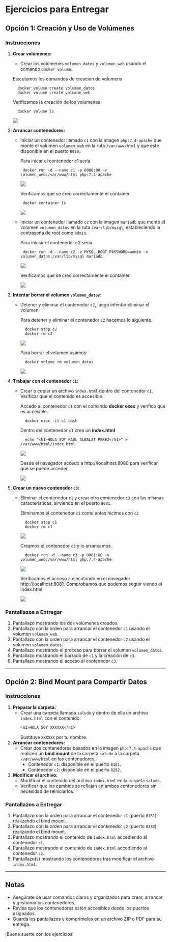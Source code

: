 # Ejercicios para Entregar

## Opción 1: Creación y Uso de Volúmenes

### **Instrucciones**
1. **Crear volúmenes:**
   - Crear los volúmenes `volumen_datos` y `volumen_web` usando el comando `docker volume`.

    Ejecutamos los comandos de creacion de volumens 
      ```
        docker volume create volumen_datos
        docker volume create volumne_web
      ```
    Verificamos la creación de los volumenes 

      ```
        docker volume ls

      ```

     ![](imagenes/imagenesACT3/imagen1.png) 



2. **Arrancar contenedores:**
   - Iniciar un contenedor llamado `c1` con la imagen `php:7.4-apache` que monte el volumen `volumen_web` en la ruta `/var/www/html` y que esté disponible en el puerto `8080`.

     Para inicar el contenedor c1 sería.
      ```
       docker run -d --name c1 -p 8080:80 -v columen_web:/var/www/html php:7.4-apache
      ```
     ![](imagenes/imagenesACT3/imagen2.png) 

     Verificamos que se creo correctamente el container.
      ```
       docker container ls
      ```
     ![](imagenes/imagenesACT3/imagen3.png)



   - Iniciar un contenedor llamado `c2` con la imagen `mariadb` que monte el volumen `volumen_datos` en la ruta `/var/lib/mysql`, estableciendo la contraseña de root como `admin`.

     Para iniciar el contenedor c2 sería.
      ```
       docker run -d --name c2 -e MYSQL_ROOT_PASSWORD=admin -v volumen_datos:/var/lib/mysql mariadb
      ```
     ![](imagenes/imagenesACT3/imagen4.png)

     Verificamos que se creo correctamente el container.

     ![](imagenes/imagenesACT3/imagen5.png)





3. **Intentar borrar el volumen `volumen_datos`:**
   - Detener y eliminar el contenedor `c2`, luego intentar eliminar el volumen.

     Para detener y eliminar el contenedor `c2` hacemos lo siguiente.
       ```
         docker stop c2
         docker rm c2
       ```
     ![](imagenes/imagenesACT3/imagen6.png)  

     Para borrar el volumen usamos:
       
       ```
         docker volume rm volumen_datos
       ``` 
     ![](imagenes/imagenesACT3/imagen7.png)


4. **Trabajar con el contenedor `c1`:**
   - Crear o copiar un archivo `index.html` dentro del contenedor `c1`. Verificar que el contenido es accesible.
     
      Accedo al contenedor `c1` con el comando **docker exec** y verifico que es accesible.

       ```
         docker exec -it c1 bash
       ``` 

      Dentro del contenedor `c1` creo un **index.html**
       ```
         echo "<h1>HOLA SOY RAUL ALBALAT PEREZ</h1>" > /var/www/html/index.html
       ``` 

        ![](imagenes/imagenesACT3/imagen8.png)

      Desde el navegador accedo a http://localhost:8080 para verificar que se puede acceder.

        ![](imagenes/imagenesACT3/imagen9.png)


        
5. **Crear un nuevo contenedor `c3`:**
   - Eliminar el contenedor `c1` y crear otro contenedor `c3` con las mismas características, sirviendo en el puerto `8081`.
    
     Eliminamos el contenedor  `c1` como antes hicimos con `c2` 

       ```
         docker stop c1
         docker rm c1
       ```
      ![](imagenes/imagenesACT3/imagen10.png)

     Creamos el contenedor `c3` y lo arrancamos.

       ```
         docker run -d --name c3 -p 8081:80 -v volumen_web:/var/www/html php:7.4-apache
       ```
       ![](imagenes/imagenesACT3/imagen11.png)


     Verificamos el acceso a ejecutando en el navegador http://localhost:8081. Comprobamos que podemos seguir viendo el index.html
         
       ![](imagenes/imagenesACT3/imagen12.png)   

### **Pantallazos a Entregar**
1. Pantallazo mostrando los dos volúmenes creados.
2. Pantallazo con la orden para arrancar el contenedor `c1` usando el volumen `volumen_web`.
3. Pantallazo con la orden para arrancar el contenedor `c2` usando el volumen `volumen_datos`.
4. Pantallazo mostrando el proceso para borrar el volumen `volumen_datos`.
5. Pantallazo mostrando el borrado de `c1` y la creación de `c3`.
6. Pantallazo mostrando el acceso al contenedor `c3`.

---

## Opción 2: Bind Mount para Compartir Datos

### **Instrucciones**
1. **Preparar la carpeta:**
   - Crear una carpeta llamada `saludo` y dentro de ella un archivo `index.html` con el contenido:
     ```html
     <h1>HOLA SOY XXXXXX</h1>
     ```
     Sustituye `XXXXXX` por tu nombre.
2. **Arrancar contenedores:**
   - Crear dos contenedores basados en la imagen `php:7.4-apache` que realicen un **bind mount** de la carpeta `saludo` a la carpeta `/var/www/html` en los contenedores.
     - Contenedor `c1`: disponible en el puerto `8181`.
     - Contenedor `c2`: disponible en el puerto `8282`.
3. **Modificar el archivo:**
   - Modificar el contenido del archivo `index.html` en la carpeta `saludo`.
   - Verificar que los cambios se reflejan en ambos contenedores sin necesidad de reiniciarlos.

### **Pantallazos a Entregar**
1. Pantallazo con la orden para arrancar el contenedor `c1` (puerto `8181`) realizando el bind mount.
2. Pantallazo con la orden para arrancar el contenedor `c2` (puerto `8282`) realizando el bind mount.
3. Pantallazo mostrando el contenido de `index.html` accediendo al contenedor `c1`.
4. Pantallazo mostrando el contenido de `index.html` accediendo al contenedor `c2`.
5. Pantallazo(s) mostrando los contenedores tras modificar el archivo `index.html`.

---

## Notas

- Asegúrate de usar comandos claros y organizados para crear, arrancar y gestionar los contenedores.
- Revisa que los contenedores estén accesibles desde los puertos asignados.
- Guarda los pantallazos y comprímelos en un archivo ZIP o PDF para su entrega.

¡Buena suerte con los ejercicios!
